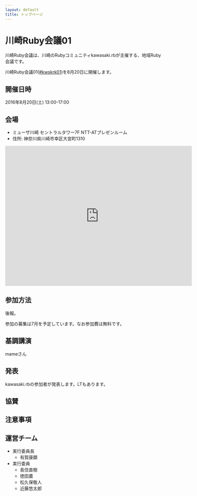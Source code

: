 ```yaml
---
layout: default
title: トップページ
---
```


# 川崎Ruby会議01

川崎Ruby会議は、川崎のRubyコミュニティkawasaki.rbが主催する、地域Ruby会議です。

<!-- ハッシュタグ合ってますか -->

川崎Ruby会議01([#kwskrk01](https://twitter.com/search?f=realtime&q=%23kwskrk01))を8月20日に開催します。

<!--

## 開催趣旨

-->

## 開催日時

2016年8月20日(土) 13:00-17:00

## 会場

* ミューザ川崎 セントラルタワー7F NTT-ATプレゼンルーム
* 住所: 神奈川県川崎市幸区大宮町1310

<div class="ggmap">
  <iframe src="https://www.google.com/maps/embed?pb=!1m14!1m8!1m3!1d3246.9198213226173!2d139.69482635!3d35.530979!3m2!1i1024!2i768!4f13.1!3m3!1m2!1s0x6018609f1fb21e4f%3A0x71354a4d3e55903e!2z44CSMjEyLTAwMTQg56We5aWI5bed55yM5bed5bSO5biC5bm45Yy65aSn5a6u55S677yR77yT77yR77yQIOODn-ODpeODvOOCtuW3neW0juOCu-ODs-ODiOODqeODq-OCv-ODr-ODvA!5e0!3m2!1sja!2sjp!4v1411054749334" width="600" height="450" frameborder="0" style="border:0"></iframe>
</div>

## 参加方法

後報。

参加の募集は7月を予定しています。なお参加費は無料です。

<!--

## タイムテーブル

|時間|内容|
|13:00-|基調講演|
|14:00-|休憩|
|14:20-|発表(3名)|
|15:20-|休憩|
|15:40-|発表(3名)|
|16:20-|LT(4名)|
|17:00 |閉会|

-->

## 基調講演

mameさん

<!-- mameさんは、何と表記するのが適切でしょうか / ご本名で良い? -->

## 発表

kawasaki.rbの参加者が発表します。LTもあります。

<!--

決まったらここに発表者を追記してゆく
6人くらいなら、ページは分けないつもり

-->

## 協賛

<!--
以下と思っていますが、あっているか確認させて下さい。
あと、今年もネットワークは提供いただけるのでしょうか。

* [一般社団法人 日本Rubyの会](http://ruby-no-kai.org/)
* [NTTアドバンステクノロジ株式会社](http://www.ntt-at.co.jp/) (会場・ネットワーク)
* [Doorkeeper株式会社](http://www.doorkeeper.jp/)

-->

## 注意事項

<!--
注意事項をここに記載する
-->

## 運営チーム

* 実行委員長
  * 有賀康顕
* 実行委員
  * 長住直樹
  * 徳田農
  * 松久保敬人
  * 近藤悠太郎
